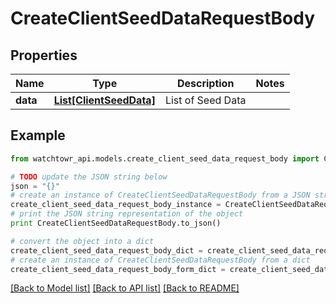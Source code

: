 # CreateClientSeedDataRequestBody


## Properties
Name | Type | Description | Notes
------------ | ------------- | ------------- | -------------
**data** | [**List[ClientSeedData]**](ClientSeedData.md) | List of Seed Data | 

## Example

```python
from watchtowr_api.models.create_client_seed_data_request_body import CreateClientSeedDataRequestBody

# TODO update the JSON string below
json = "{}"
# create an instance of CreateClientSeedDataRequestBody from a JSON string
create_client_seed_data_request_body_instance = CreateClientSeedDataRequestBody.from_json(json)
# print the JSON string representation of the object
print CreateClientSeedDataRequestBody.to_json()

# convert the object into a dict
create_client_seed_data_request_body_dict = create_client_seed_data_request_body_instance.to_dict()
# create an instance of CreateClientSeedDataRequestBody from a dict
create_client_seed_data_request_body_form_dict = create_client_seed_data_request_body.from_dict(create_client_seed_data_request_body_dict)
```
[[Back to Model list]](../README.md#documentation-for-models) [[Back to API list]](../README.md#documentation-for-api-endpoints) [[Back to README]](../README.md)


